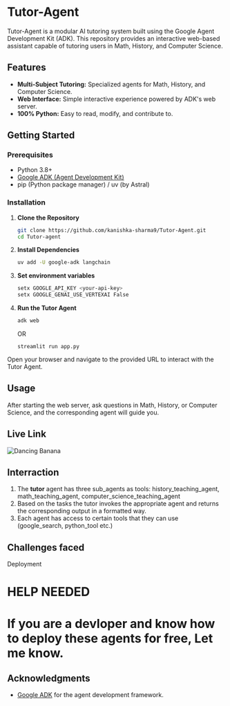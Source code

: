 # Tutor-Agent

Tutor-Agent is a modular AI tutoring system built using the Google Agent Development Kit (ADK). This repository provides an interactive web-based assistant capable of tutoring users in Math, History, and Computer Science.

## Features

- **Multi-Subject Tutoring:** Specialized agents for Math, History, and Computer Science.
- **Web Interface:** Simple interactive experience powered by ADK's web server.
- **100% Python:** Easy to read, modify, and contribute to.

## Getting Started

### Prerequisites

- Python 3.8+
- [Google ADK (Agent Development Kit)](https://github.com/google/adk)
- pip (Python package manager) / uv (by Astral)

### Installation

1. **Clone the Repository**
   ```bash
   git clone https://github.com/kanishka-sharma9/Tutor-Agent.git
   cd Tutor-agent
   ```

2. **Install Dependencies**
   ```bash
   uv add -U google-adk langchain
   ```
3. **Set environment variables**
   ```bash
   setx GOOGLE_API_KEY <your-api-key>
   setx GOOGLE_GENAI_USE_VERTEXAI False
   ```
4. **Run the Tutor Agent**
   ```bash
   adk web
   ```
   OR
   ```
   streamlit run app.py
   ```

Open your browser and navigate to the provided URL to interact with the Tutor Agent.

## Usage

After starting the web server, ask questions in Math, History, or Computer Science, and the corresponding agent will guide you.

## Live Link

![Dancing Banana](https://media.tenor.com/uzbB1bjOc8gAAAAC/im-working-on-it-keanu-reeves.gif)

## Interraction

1. The **tutor** agent has three sub_agents as tools: history_teaching_agent, math_teaching_agent, computer_science_teaching_agent
2. Based on the tasks the tutor invokes the appropriate agent and returns the corresponding output in a formatted way.
3. Each agent has access to certain tools that they can use (google_search, python_tool etc.)

## Challenges faced

Deployment


# HELP NEEDED

# If you are a devloper and know how to deploy these agents for free, Let me know.

## Acknowledgments

- [Google ADK](https://github.com/google/adk) for the agent development framework.
